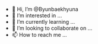 - 👋 Hi, I’m @Byunbaekhyuna
- 👀 I’m interested in ...
- 🌱 I’m currently learning ...
- 💞️ I’m looking to collaborate on ...
- 📫 How to reach me ...

<!---
Byunbaekhyuna/Byunbaekhyuna is a ✨ special ✨ repository because its `README.md` (this file) appears on your GitHub profile.
You can click the Preview link to take a look at your changes.
--->
